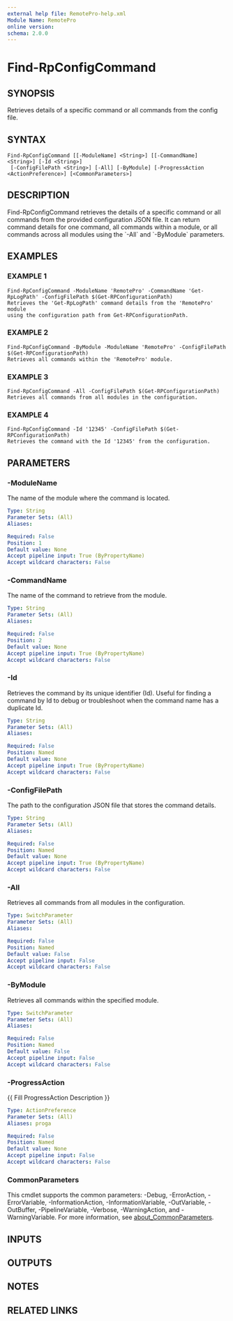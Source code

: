 ```yaml
---
external help file: RemotePro-help.xml
Module Name: RemotePro
online version:
schema: 2.0.0
---
```


# Find-RpConfigCommand

## SYNOPSIS
Retrieves details of a specific command or all commands from the config file.

## SYNTAX

```
Find-RpConfigCommand [[-ModuleName] <String>] [[-CommandName] <String>] [-Id <String>]
 [-ConfigFilePath <String>] [-All] [-ByModule] [-ProgressAction <ActionPreference>] [<CommonParameters>]
```

## DESCRIPTION
Find-RpConfigCommand retrieves the details of a specific command or all
commands from the provided configuration JSON file.
It can return command
details for one command, all commands within a module, or all commands
across all modules using the \`-All\` and \`-ByModule\` parameters.

## EXAMPLES

### EXAMPLE 1
```
Find-RpConfigCommand -ModuleName 'RemotePro' -CommandName 'Get-RpLogPath' -ConfigFilePath $(Get-RPConfigurationPath)
Retrieves the 'Get-RpLogPath' command details from the 'RemotePro' module
using the configuration path from Get-RPConfigurationPath.
```

### EXAMPLE 2
```
Find-RpConfigCommand -ByModule -ModuleName 'RemotePro' -ConfigFilePath $(Get-RPConfigurationPath)
Retrieves all commands within the 'RemotePro' module.
```

### EXAMPLE 3
```
Find-RpConfigCommand -All -ConfigFilePath $(Get-RPConfigurationPath)
Retrieves all commands from all modules in the configuration.
```

### EXAMPLE 4
```
Find-RpConfigCommand -Id '12345' -ConfigFilePath $(Get-RPConfigurationPath)
Retrieves the command with the Id '12345' from the configuration.
```

## PARAMETERS

### -ModuleName
The name of the module where the command is located.

```yaml
Type: String
Parameter Sets: (All)
Aliases:

Required: False
Position: 1
Default value: None
Accept pipeline input: True (ByPropertyName)
Accept wildcard characters: False
```

### -CommandName
The name of the command to retrieve from the module.

```yaml
Type: String
Parameter Sets: (All)
Aliases:

Required: False
Position: 2
Default value: None
Accept pipeline input: True (ByPropertyName)
Accept wildcard characters: False
```

### -Id
Retrieves the command by its unique identifier (Id).
Useful for finding a
command by Id to debug or troubleshoot when the command name has a
duplicate Id.

```yaml
Type: String
Parameter Sets: (All)
Aliases:

Required: False
Position: Named
Default value: None
Accept pipeline input: True (ByPropertyName)
Accept wildcard characters: False
```

### -ConfigFilePath
The path to the configuration JSON file that stores the command details.

```yaml
Type: String
Parameter Sets: (All)
Aliases:

Required: False
Position: Named
Default value: None
Accept pipeline input: True (ByPropertyName)
Accept wildcard characters: False
```

### -All
Retrieves all commands from all modules in the configuration.

```yaml
Type: SwitchParameter
Parameter Sets: (All)
Aliases:

Required: False
Position: Named
Default value: False
Accept pipeline input: False
Accept wildcard characters: False
```

### -ByModule
Retrieves all commands within the specified module.

```yaml
Type: SwitchParameter
Parameter Sets: (All)
Aliases:

Required: False
Position: Named
Default value: False
Accept pipeline input: False
Accept wildcard characters: False
```

### -ProgressAction
{{ Fill ProgressAction Description }}

```yaml
Type: ActionPreference
Parameter Sets: (All)
Aliases: proga

Required: False
Position: Named
Default value: None
Accept pipeline input: False
Accept wildcard characters: False
```

### CommonParameters
This cmdlet supports the common parameters: -Debug, -ErrorAction, -ErrorVariable, -InformationAction, -InformationVariable, -OutVariable, -OutBuffer, -PipelineVariable, -Verbose, -WarningAction, and -WarningVariable. For more information, see [about_CommonParameters](http://go.microsoft.com/fwlink/?LinkID=113216).

## INPUTS

## OUTPUTS

## NOTES

## RELATED LINKS
